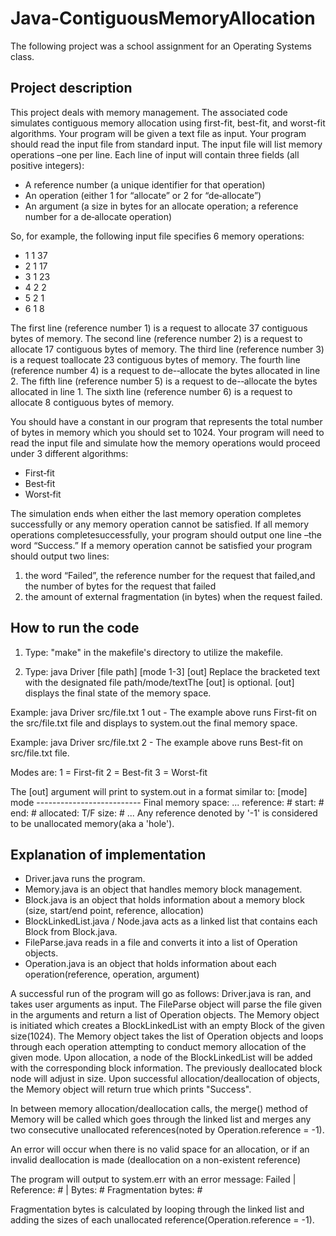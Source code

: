 ﻿# Java-ContiguousMemoryAllocation

The following project was a school assignment for an Operating Systems class. 

## Project description
This project deals with memory management. The associated code simulates contiguous memory allocation using first-fit, best-fit, and worst-fit algorithms.
Your program will be given a text file as input. Your program should read the input file from standard input. The input file will list memory operations –one per line. Each line of input will contain three fields (all positive integers):

- A reference number (a unique identifier for that operation)
- An operation (either 1 for “allocate” or 2 for “de‐allocate”)
- An argument (a size in bytes for an allocate operation; a reference number for a de‐allocate operation)

So, for example, the following input file specifies 6 memory operations:

- 1 1 37
- 2 1 17
- 3 1 23
- 4 2 2
- 5 2 1
- 6 1 8

The first line (reference number 1) is a request to allocate 37 contiguous bytes of memory. 
The second line (reference number 2) is a request to allocate 17 contiguous bytes of memory. 
The third line (reference number 3) is a request toallocate 23 contiguous bytes of memory. 
The fourth line (reference number 4) is a request to de-­‐allocate the bytes allocated in line 2. 
The fifth line (reference number 5) is a request to de-­‐allocate the bytes allocated in line 1. 
The sixth line (reference number 6) is a request to allocate 8 contiguous bytes of memory.

You should have a constant in our program that represents the total number of bytes in memory which you should set to 1024.
Your program will need to read the input file and simulate how the memory operations would proceed under 3 different algorithms:
- First‐fit
- Best‐fit
- Worst‐fit

The simulation ends when either the last memory operation completes successfully or any memory operation cannot be satisfied. If all memory operations completesuccessfully, your program should output one line –the word “Success.” If a memory operation cannot be satisfied your program should output two lines: 
1) the word “Failed”, the reference number for the request that failed,and the number of bytes for the request that failed
2) the amount of external fragmentation (in bytes) when the request failed.


## How to run the code
1. Type: "make" in the makefile's directory to utilize the makefile.
	
2. Type: java Driver [file path] [mode 1-3] [out] Replace the bracketed text with the designated file path/mode/textThe [out] is optional. [out] displays the final state of the memory space.
		
Example: java Driver src/file.txt 1 out
	- The example above runs First-fit on the src/file.txt file and displays to system.out the final memory space.
			
Example: java Driver src/file.txt 2
	- The example above runs Best-fit on src/file.txt file.
			
Modes are:
	1 = First-fit
	2 = Best-fit
	3 = Worst-fit
			
The [out] argument will print to system.out in a format similar to:
	[mode] mode
	--------------------------
	Final memory space:
	...
	reference: #
		start: #
		end: #
		allocated: T/F
		size: #
	...
Any reference denoted by '-1' is considered to be unallocated memory(aka a 'hole').	
		

## Explanation of implementation
- Driver.java runs the program.
- Memory.java is an object that handles memory block management.
- Block.java is an object that holds information about a memory block (size, start/end point, reference, allocation)
- BlockLinkedList.java / Node.java acts as a linked list that contains each Block from Block.java.
- FileParse.java reads in a file and converts it into a list of Operation objects.
- Operation.java is an object that holds information about each operation(reference, operation, argument)

A successful run of the program will go as follows:
		Driver.java is ran, and takes user arguments as input.
		The FileParse object will parse the file given in the arguments and return a list of Operation objects.
		The Memory object is initiated which creates a BlockLinkedList with an empty Block of the given size(1024).
		The Memory object takes the list of Operation objects and loops through each operation attempting to conduct memory allocation of the given mode.
		Upon allocation, a node of the BlockLinkedList will be added with the corresponding block information. The previously deallocated block node will
		adjust in size.
		Upon successful allocation/deallocation of objects, the Memory object will return true which prints "Success".
    
In between memory allocation/deallocation calls, the merge() method of Memory will be called which goes through the linked list and merges
any two consecutive unallocated references(noted by Operation.reference = -1).
		
An error will occur when there is no valid space for an allocation, or if an invalid deallocation is made (deallocation on a non-existent
reference)
	
The program will output to system.err with an error message: 
	Failed | Reference: # | Bytes: #
	Fragmentation bytes: #
		
Fragmentation bytes is calculated by looping through the linked list and adding the sizes of each unallocated reference(Operation.reference = -1).
